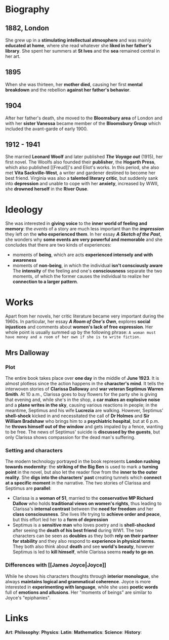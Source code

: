 # Biography
## 1882, London
She grew up in a **stimulating intellectual atmosphere** and was mainly **educated at home**, where she read whatever she **liked in her father's library**. She spent her summers at **St Ives** and the **sea** remained central in her art.
## 1895
When she was thirteen, her **mother died**, causing her first **mental breakdown** and the rebellion **against her father's behavior**.
## 1904
After her father's death, she moved to the **Bloomsbury area** of London and with her **sister Vanessa** became member of the **Bloomsbury Group** which included the avant-garde of early 1900.
## 1912 - 1941
She married **Leonard Woolf** and later published ***The Voyage out*** (1915), her first novel. The Woolfs also founded their **publisher**, the **Hogarth Press**, which also published [[Freud]]'s and Eliot's works. In this period, she also met **Vita Sackville-West**, a writer and gardener destined to become her best friend. Virginia was also a **talented literary critic**, but suddenly sank into **depression** and unable to cope with her **anxiety**, increased by WWII, she **drowned herself** in the **River Ouse**.
# Ideology
She was interested in **giving voice** to the **inner world of feeling and memory**: the *events* of a story are much less important than the ***impression*** they left on the **who experienced them**.
In her essay ***A Sketch of the Past***, she wonders why **some events are very powerful and memorable** and she concludes that there are two kinds of experiences:
- moments of **being**, which are acts **experienced intensely and with awareness**
- moments of **non-being**, in which the individual **isn't consciously aware**
The **intensity** of the feeling and one's **consciousness** separate the two moments, of which the former causes the individual to realize her **connection to a larger pattern**.

# Works
Apart from her novels, her critic literature became very important during the 1960s. In particular, her essay ***A Room of One's Own***, explores **social injustices** and comments about **women's lack of free expression**. Her whole point is usually summed up by the following phrase:
`A woman must have money and a room of her own if she is to write fiction.`
## Mrs Dalloway
### Plot
The entire book takes place over **one day** in the middle of **June 1923**. It is almost plotless since the action happens in the **character's mind**. It tells the interwoven stories of **Clarissa Dalloway** and **war veteran Septimus Warren Smith**. At 10 a.m., Clarissa goes to buy flowers for the party she is giving that evening and, while she's in the shop, a **car makes an explosive noise** and a **plane writes in the sky**, causing various reactions in people; in the meantime, Septimus and his wife **Lucrezia** are walking. However, Septimus' **shell-shock** kicked in and necessitated the call of **Dr Holmes** and **Sir William Bradshaw** who brings him to a **psychiatric hospital**, but at 6 p.m. he **throws himself out of the window** and gets impaled by a fence, wanting to be free. The news of Septimus' suicide is **discussed by the guests**, but only Clarissa shows compassion for the dead man's suffering.
### Setting and characters
The modern technology portrayed in the book represents **London rushing towards modernity**: the **striking of the Big Ben** is used to mark a **turning point** in the novel, but also let the reader flow from the **inner to the outer reality**.
She **digs into the characters' past** creating tunnels which **connect at a specific moment** in the narrative. The two stories of Clarissa and Septimus are **parallel**:
- Clarissa is a **woman of 51**, married to the **conservative MP Richard Dallow** who holds **traditional views on women's rights**, thus leading to Clarissa's **internal contrast** between the **need for freedom** and her **class consciousness**. She lives life trying to **achieve order and peace**, but this effort led her to a **form of depression**
- Septimus is a **sensitive man** who loves poetry and is **shell-shocked** after seeing the **death of his best friend** during WW1.
The two characters can be seen as **doubles** as they both **rely on their partner for stability** and they also respond to **experience in physical terms**. They both also think about **death** and see **world's beauty**, however Septimus is led to **kill himself**, while Clarissa seems **ready to go on**.
### Differences with [[James Joyce|Joyce]]
While he shows his characters thoughts through **interior monologue**, she always **maintains logical and grammatical coherence**. Joyce is more interested in **experimenting with language**, while she uses **poetic words** full of **emotions and allusions**. Her "moments of beings" are similar to Joyce's "epiphanies".
# Links
**Art**:
**Philosophy**:
**Physics**:
**Latin**:
**Mathematics**:
**Science**:
**History**:
